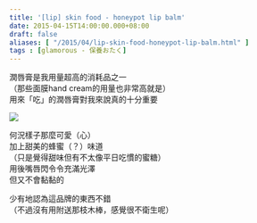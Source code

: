 ```yaml
---
title: '[lip] skin food - honeypot lip balm'
date: 2015-04-15T14:00:00.000+08:00
draft: false
aliases: [ "/2015/04/lip-skin-food-honeypot-lip-balm.html" ]
tags : [glamorous - 保養おたく]
---
```


潤唇膏是我用量超高的消耗品之一  
（那些面膜hand cream的用量也非常高就是）  
用來「吃」的潤唇膏對我來說真的十分重要  

![](/images/skinfoodhoneypot.jpg)

何況樣子那麼可愛（心）  
加上甜美的蜂蜜（？）味道  
（只是覺得甜味但有不太像平日吃慣的蜜糖）  
用後嘴唇閃令令充滿光澤  
但又不會黏黏的  
  
少有地認為這品牌的東西不錯  
（不過沒有用附送那枝木棒，感覺很不衛生呢）
